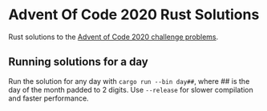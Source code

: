 # Advent Of Code 2020 Rust Solutions

Rust solutions to the [Advent of Code 2020 challenge problems](https://adventofcode.com/).

## Running solutions for a day

Run the solution for any day with `cargo run --bin day##`, where ## is the day of the month padded to 2 digits. Use `--release` for slower compilation and faster performance.
